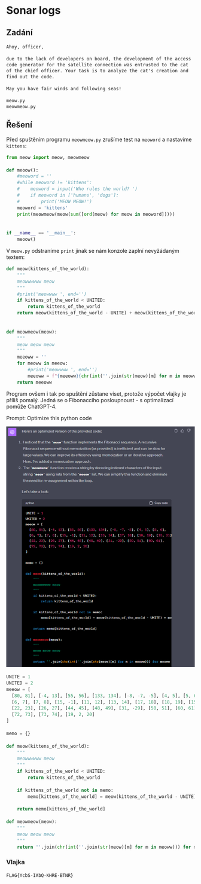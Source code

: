 # Sonar logs

## Zadání

```
Ahoy, officer,

due to the lack of developers on board, the development of the access code generator for the satellite connection was entrusted to the cat of the chief officer. Your task is to analyze the cat's creation and find out the code.

May you have fair winds and following seas!

meow.py
meowmeow.py
```

## Řešení

Před spuštěním programu `meowmeow.py` zrušíme test na `meoword` a nastavíme `kittens`:

```python
from meow import meow, meowmeow

def meoow():
    #meoword = ''
    #while meoword != 'kittens':
    #    meoword = input('Who rules the world? ')
    #    if meoword in ['humans', 'dogs']:
    #        print('MEOW MEOW!')
    meoword = 'kittens'
    print(meowmeow(meow(sum([ord(meow) for meow in meoword]))))


if __name__ == '__main__':
    meoow()
```

V `meow.py` odstraníme `print` jinak se nám konzole zaplní nevyžádaným textem:

```python
def meow(kittens_of_the_world):
    """
    meowwwwww meow
    """
    #print('meowwww ', end='')
    if kittens_of_the_world < UNITED:
        return kittens_of_the_world
    return meow(kittens_of_the_world - UNITE) + meow(kittens_of_the_world - UNITED)


def meowmeow(meow):
    """
    meow meow meow
    """
    meeoww = ''
    for meoww in meeow:
        #print('meowwww ', end='')
        meeoww = f"{meeoww}{chr(int(''.join(str(meow)[m] for m in meoww)))}"
    return meeoww
```

Program ovšem i tak po spuštění zůstane viset, protože výpočet vlajky je příliš pomalý. Jedná se o Fibonacciho posloupnoust - s optimalizací pomůže ChatGPT-4.

Prompt: Optimize this python code

![GPT](gpt.png "ChatGPT-4")

```python
UNITE = 1
UNITED = 2
meeow = [
  [80, 81], [-4, 13], [55, 56], [133, 134], [-8, -7, -5], [4, 5], [5, 6],
  [6, 7], [7, 8], [15, -1], [11, 12], [13, 14], [17, 18], [18, 19], [15, 21],
  [22, 23], [26, 27], [44, 45], [48, 49], [31, -29], [50, 51], [60, 61],
  [72, 73], [73, 74], [19, 2, 20]
]

memo = {}

def meow(kittens_of_the_world):
    """
    meowwwwww meow
    """
    if kittens_of_the_world < UNITED:
        return kittens_of_the_world

    if kittens_of_the_world not in memo:
        memo[kittens_of_the_world] = meow(kittens_of_the_world - UNITE) + meow(kittens_of_the_world - UNITED)

    return memo[kittens_of_the_world]

def meowmeow(meow):
    """
    meow meow meow
    """
    return ''.join(chr(int(''.join(str(meow)[m] for m in meoww))) for meoww in meeow)
```

### Vlajka

```
FLAG{YcbS-IAbQ-KHRE-BTNR}
```
